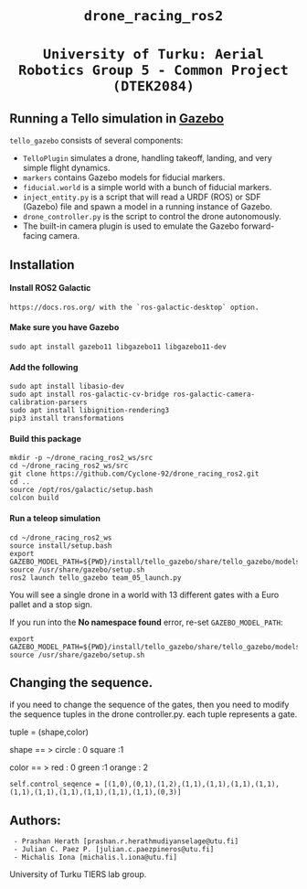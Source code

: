 # <div align="center">`drone_racing_ros2`</div>
# <div align="center">`University of Turku: Aerial Robotics Group 5 - Common Project (DTEK2084)`</div>
## Running a Tello simulation in [Gazebo](http://gazebosim.org/)

`tello_gazebo` consists of several components:
* `TelloPlugin` simulates a drone, handling takeoff, landing, and very simple flight dynamics.
* `markers` contains Gazebo models for fiducial markers.
* `fiducial.world` is a simple world with a bunch of fiducial markers.
* `inject_entity.py` is a script that will read a URDF (ROS) or SDF (Gazebo) file and spawn a model in a running instance of Gazebo.
* `drone_controller.py` is the script to control the drone autonomously.
* The built-in camera plugin is used to emulate the Gazebo forward-facing camera.

## Installation
#### Install ROS2 Galactic
    https://docs.ros.org/ with the `ros-galactic-desktop` option.
#### Make sure you have Gazebo 
    sudo apt install gazebo11 libgazebo11 libgazebo11-dev
#### Add the following
    sudo apt install libasio-dev
    sudo apt install ros-galactic-cv-bridge ros-galactic-camera-calibration-parsers 
    sudo apt install libignition-rendering3 
    pip3 install transformations

#### Build this package
    mkdir -p ~/drone_racing_ros2_ws/src
    cd ~/drone_racing_ros2_ws/src
    git clone https://github.com/Cyclone-92/drone_racing_ros2.git
    cd ..
    source /opt/ros/galactic/setup.bash
    colcon build
    
#### Run a teleop simulation

    cd ~/drone_racing_ros2_ws
    source install/setup.bash
    export GAZEBO_MODEL_PATH=${PWD}/install/tello_gazebo/share/tello_gazebo/models
    source /usr/share/gazebo/setup.sh
    ros2 launch tello_gazebo team_05_launch.py
    
You will see a single drone in a world with 13 different gates with a Euro pallet and a stop sign.

If you run into the **No namespace found** error, re-set `GAZEBO_MODEL_PATH`:

    export GAZEBO_MODEL_PATH=${PWD}/install/tello_gazebo/share/tello_gazebo/models
    source /usr/share/gazebo/setup.sh

## Changing the sequence.
if you need to change the sequence of the gates, then you need to modify the sequence tuples in the drone controller.py. each tuple represents a gate.

tuple = (shape,color)

shape == > circle : 0 square :1 

color == > red : 0    green  :1 orange : 2 

    self.control_seqence = [(1,0),(0,1),(1,2),(1,1),(1,1),(1,1),(1,1),(1,1),(1,1),(1,1),(1,1),(1,1),(1,1),(0,3)]
    
## Authors:

     - Prashan Herath [prashan.r.herathmudiyanselage@utu.fi]
     - Julian C. Paez P. [julian.c.paezpineros@utu.fi]
     - Michalis Iona [michalis.l.iona@utu.fi]
     
University of Turku TIERS lab group.
